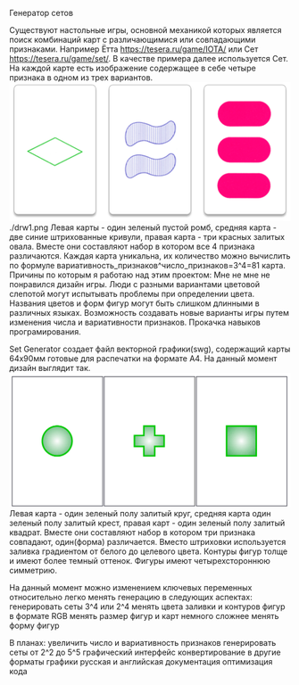 Генератор сетов

Существуют настольные игры, основной механикой которых является поиск комбинаций карт с различающимися или совпадающими признаками.
Например Ётта https://tesera.ru/game/IOTA/ или Сет https://tesera.ru/game/set/. В качестве примера далее используется Сет.
На каждой карте есть изображение содержащее в себе четыре признака в одном из трех вариантов. ![пример1](https://github.com/BoardGamer44/set_generator/blob/master/drw1.png) ./drw1.png
Левая карты - один зеленый пустой ромб, средняя карта - две синие штрихованные кривули, правая карта - три красных залитых овала. Вместе они составляют набор в котором все 4 признака различаются.
Каждая карта уникальна, их количество можно вычислить по формуле вариативность_признаков^число_признаков=3^4=81 карта.
Причины по которым я работаю над этим проектом:
Мне не мне не понравился дизайн игры.
Люди с разными вариантами цветовой слепотой могут испытывать проблемы при определении цвета.
Названия цветов и форм фигур могут быть слишком длинными в различных языках.
Возможность создавать новые варианты игры путем изменения числа и вариативности признаков.
Прокачка навыков програмирования.

Set Generator создает файл векторной графики(swg), содержащий карты 64x90мм готовые для распечатки на формате A4.
На данный момент дизайн выглядит так. ![пример1](https://github.com/BoardGamer44/set_generator/blob/master/drw2.png)
Левая карта - один зеленый полу залитый круг, средняя карта один зеленый полу залитый крест, правая карт - один зеленый полу залитый квадрат. Вместе они составляют набор в котором три признака совпадают, один(форма) различается.
Вместо штриховки используется заливка градиентом от белого до целевого цвета. Контуры фигур толще и имеют более темный оттенок. Фигуры имеют четырехстороннюю симметрию.

На данный момент можно изменением ключевых переменных относительно легко менять генерацию в следующих аспектах:
генерировать сеты 3^4 или 2^4
менять цвета заливки и контуров фигур в формате RGB
менять размер фигур и карт
немного сложнее менять форму фигур

В планах:
увеличить число и вариативность признаков
генерировать сеты от 2^2 до 5^5
графический интерфейс
конвертирование в другие форматы графики
русская и английская документация
оптимизация кода
